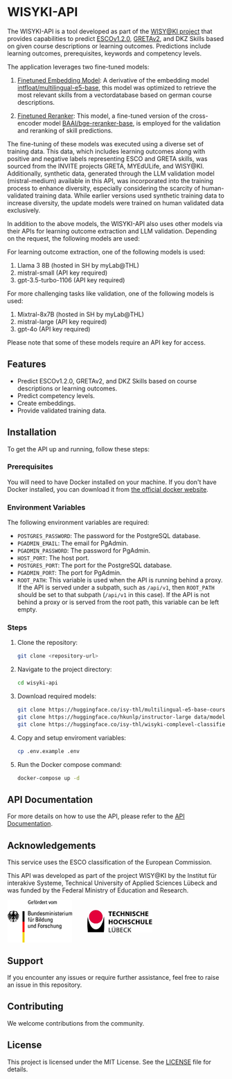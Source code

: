 # WISYKI-API

The WISYKI-API is a tool developed as part of the [WISY@KI project](https://www.wisyki.de/) that provides capabilities to predict [ESCOv1.2.0](https://esco.ec.europa.eu/), [GRETAv2](https://www.greta-die.de/webpages/greta-interaktiv), and DKZ Skills based on given course descriptions or learning outcomes. Predictions include learning outcomes, prerequisites, keywords and competency levels.

The application leverages two fine-tuned models:

1. [Finetuned Embedding Model](https://huggingface.co/isy-thl/multilingual-e5-base-course-skill-tuned): A derivative of the embedding model [intfloat/multilingual-e5-base](https://huggingface.co/intfloat/multilingual-e5-base), this model was optimized to retrieve the most relevant skills from a vectordatabase based on german course descriptions.

2. [Finetuned Reranker](https://huggingface.co/isy-thl/bge-reranker-base-course-skill-tuned): This model, a fine-tuned version of the cross-encoder model [BAAI/bge-reranker-base](https://huggingface.co/BAAI/bge-reranker-base), is employed for the validation and reranking of skill predictions.

The fine-tuning of these models was executed using a diverse set of training data. This data, which includes learning outcomes along with positive and negative labels representing ESCO and GRETA skills, was sourced from the INVITE projects GRETA, MYEdULife, and WISY@KI. Additionally, synthetic data, generated through the LLM validation model (mistral-medium) available in this API, was incorporated into the training process to enhance diversity, especially considering the scarcity of human-validated training data.
While earlier versions used synthetic training data to increase diversity, the update models were trained on human validated data exclusively.

In addition to the above models, the WISYKI-API also uses other models via their APIs for learning outcome extraction and LLM validation. Depending on the request, the following models are used:

For learning outcome extraction, one of the following models is used:

1. Llama 3 8B (hosted in SH by myLab@THL)
2. mistral-small (API key required)
3. gpt-3.5-turbo-1106 (API key required)

For more challenging tasks like validation, one of the following models is used:

1. Mixtral-8x7B (hosted in SH by myLab@THL)
2. mistral-large (API key required)
3. gpt-4o (API key required)

Please note that some of these models require an API key for access.

## Features

* Predict ESCOv1.2.0, GRETAv2, and DKZ Skills based on course descriptions or learning outcomes.
* Predict competency levels.
* Create embeddings.
* Provide validated training data.

## Installation

To get the API up and running, follow these steps:

### Prerequisites

You will need to have Docker installed on your machine. If you don't have Docker installed, you can download it from [the official docker website](https://www.docker.com/products/docker-desktop).

### Environment Variables

The following environment variables are required:

* `POSTGRES_PASSWORD`: The password for the PostgreSQL database.
* `PGADMIN_EMAIL`: The email for PgAdmin.
* `PGADMIN_PASSWORD`: The password for PgAdmin.
* `HOST_PORT`: The host port.
* `POSTGRES_PORT`: The port for the PostgreSQL database.
* `PGADMIN_PORT`: The port for PgAdmin.
* `ROOT_PATH`: This variable is used when the API is running behind a proxy. If the API is served under a subpath, such as `/api/v1`, then `ROOT_PATH` should be set to that subpath (`/api/v1` in this case). If the API is not behind a proxy or is served from the root path, this variable can be left empty.

### Steps

1. Clone the repository:

    ```bash
    git clone <repository-url>
    ```

2. Navigate to the project directory:

    ```bash
    cd wisyki-api
    ```

3. Download required models:

    ```bash
    git clone https://huggingface.co/isy-thl/multilingual-e5-base-course-skill-tuned data/models/multilingual-e5-base-course-skill-tuned
    git clone https://huggingface.co/hkunlp/instructor-large data/models/instructor-large
    git clone https://huggingface.co/isy-thl/wisyki-complevel-classifier data/models/comp_level_model 
    ```

4. Copy and setup enviroment variables:

    ```bash
    cp .env.example .env
    ```

5. Run the Docker compose command:

    ```bash
    docker-compose up -d
    ```

## API Documentation

For more details on how to use the API, please refer to the [API Documentation](https://ai-isy.th-luebeck.de/competence-analyser/redoc).

## Acknowledgements

This service uses the ESCO classification of the European Commission.

This API was developed as part of the project WISY@KI by the Institut für interakive Systeme, Technical University of Applied Sciences Lübeck and was funded by the Federal Ministry of Education and Research.

<div style="display: flex; align-items: center; gap: 35px;">
    <img src="static/bmbf_logo.jpg" alt="BMBF Logo" style="width: 150px; height: auto;">
    <img src="static/thl_logo.jpg" alt="THL Logo" style="width: 150px; height: auto;">
</div>

## Support

If you encounter any issues or require further assistance, feel free to raise an issue in this repository.

## Contributing

We welcome contributions from the community.

## License

This project is licensed under the MIT License. See the [LICENSE](LICENSE) file for details.
